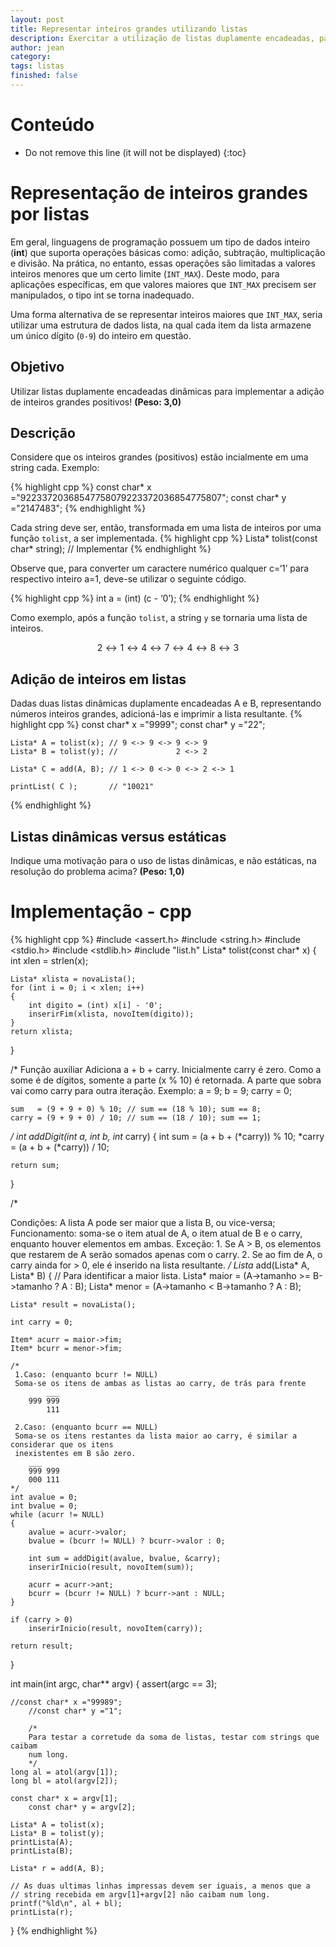 ```yaml
---
layout: post
title: Representar inteiros grandes utilizando listas
description: Exercitar a utilização de listas duplamente encadeadas, para a representação de inteiros de tamanho arbitário. A operação de adição é ilustrada.
author: jean
category: 
tags: listas
finished: false
---
```


# Conteúdo
* Do not remove this line (it will not be displayed)
{:toc}


# Representação de inteiros grandes por listas

Em geral, linguagens de programação possuem um tipo de dados inteiro (**int**) que suporta operações básicas como: adição, subtração, multiplicação e divisão. Na prática, no entanto, essas operações são limitadas a valores inteiros menores que um certo limite (`INT_MAX`). Deste modo, para aplicações específicas, em que valores maiores que `INT_MAX` precisem ser manipulados, o tipo int se torna inadequado. 

Uma forma alternativa de se representar inteiros maiores que `INT_MAX`, seria utilizar uma estrutura de dados lista, na qual cada item da lista armazene um único dígito (`0-9`) do inteiro em questão.

## Objetivo
Utilizar listas duplamente encadeadas dinâmicas para implementar a adição de inteiros grandes positivos! **(Peso: 3,0)**
  
## Descrição

Considere que os inteiros grandes (positivos) estão incialmente em uma string cada. Exemplo:

{% highlight cpp %}
	const char* x ="92233720368547758079223372036854775807";
	const char* y ="2147483";
{% endhighlight %}	

Cada string deve ser, então, transformada em uma lista de inteiros por uma função `tolist`, a ser implementada.
 {% highlight cpp %} 
	Lista* tolist(const char* string); // Implementar
{% endhighlight %}	

Observe que, para converter um caractere numérico qualquer c=‘1’ para respectivo inteiro a=1, deve-se utilizar o seguinte código.

{% highlight cpp %}
	int a = (int) (c - ‘0’); 
{% endhighlight %}

Como exemplo, após a função `tolist`, a string `y` se tornaria uma lista de inteiros.

$$2 \leftrightarrow 1 \leftrightarrow 4 \leftrightarrow 7 \leftrightarrow 4 \leftrightarrow 8 \leftrightarrow 3 $$


## Adição de inteiros em listas
Dadas duas listas dinâmicas duplamente encadeadas A e B, representando números inteiros grandes, adicioná-las e imprimir a lista resultante.
{% highlight cpp %}
	const char* x ="9999";
	const char* y ="22";
	
	Lista* A = tolist(x); // 9 <-> 9 <-> 9 <-> 9
	Lista* B = tolist(y); //             2 <-> 2
	
	Lista* C = add(A, B); // 1 <-> 0 <-> 0 <-> 2 <-> 1
	
	printList( C );       // "10021"
{% endhighlight %}

## Listas dinâmicas versus estáticas 
Indique uma motivação para o uso de listas dinâmicas, e não estáticas, na resolução do problema acima? **(Peso: 1,0)**


# Implementação - cpp

{% highlight cpp %}
#include <assert.h>
#include <string.h>
#include <stdio.h>
#include <stdlib.h>
#include "list.h"
Lista* tolist(const char* x)
{
	int xlen = strlen(x);

	Lista* xlista = novaLista();
	for (int i = 0; i < xlen; i++)
	{
		int digito = (int) x[i] - '0';
		inserirFim(xlista, novoItem(digito));
	}
	return xlista;
}

/* Função auxiliar
   Adiciona a + b + carry.
   Inicialmente carry é zero.
   Como a some é de dígitos, somente a parte (x % 10) é retornada.
   A parte que sobra vai como carry para outra iteração.
   Exemplo:
   	a = 9;
	b = 9;
	carry = 0;

	sum   = (9 + 9 + 0) % 10; // sum == (18 % 10); sum == 8;
	carry = (9 + 9 + 0) / 10; // sum == (18 / 10); sum == 1;
*/
int addDigit(int a, int b, int* carry)
{
	int sum = (a + b + (*carry)) % 10;
	*carry  = (a + b + (*carry)) / 10;

	return sum;
}


/*

Condições:
	A lista A pode ser maior que a lista B, ou vice-versa;
Funcionamento:
	soma-se o item atual de A, o item atual de B e o carry, enquanto houver elementos em ambas.
Exceção:
	1. Se A > B, os elementos que restarem de A serão somados apenas com o carry.
	2. Se ao fim de A, o carry ainda for > 0, ele é inserido na lista resultante.
*/
Lista* add(Lista* A, Lista* B)
{
	// Para identificar a maior lista.
	Lista* maior = (A->tamanho >= B->tamanho ? A : B);
	Lista* menor = (A->tamanho < B->tamanho ? A : B);

	Lista* result = novaLista();

	int carry = 0;

	Item* acurr = maior->fim;
	Item* bcurr = menor->fim;

	/*
	 1.Caso: (enquanto bcurr != NULL)
	 Soma-se os itens de ambas as listas ao carry, de trás para frente
	 	    ___
	 	999 999
	 	    111

	 2.Caso: (enquanto bcurr == NULL)
	 Soma-se os itens restantes da lista maior ao carry, é similar a considerar que os itens 
	 inexistentes em B são zero.
	 	___   
	 	999 999
	 	000 111
	*/
	int avalue = 0;
	int bvalue = 0;
	while (acurr != NULL)
	{	
		avalue = acurr->valor;
		bvalue = (bcurr != NULL) ? bcurr->valor : 0;
		
		int sum = addDigit(avalue, bvalue, &carry);
		inserirInicio(result, novoItem(sum));
		
		acurr = acurr->ant;
		bcurr = (bcurr != NULL) ? bcurr->ant : NULL;
	}
	
	if (carry > 0)
		inserirInicio(result, novoItem(carry));

	return result;
}

int main(int argc, char** argv)
{
	assert(argc == 3);

	//const char* x ="99989";
     	//const char* y ="1";
     	
     	/*
     	Para testar a corretude da soma de listas, testar com strings que caibam
     	num long.
     	*/
	long al = atol(argv[1]);
	long bl = atol(argv[2]);

	const char* x = argv[1];
     	const char* y = argv[2];

	Lista* A = tolist(x);
	Lista* B = tolist(y);
	printLista(A);
	printLista(B);

	Lista* r = add(A, B);
	
	// As duas ultimas linhas impressas devem ser iguais, a menos que a 
	// string recebida em argv[1]+argv[2] não caibam num long.
	printf("%ld\n", al + bl);
	printLista(r);

}
{% endhighlight %}
 





 
